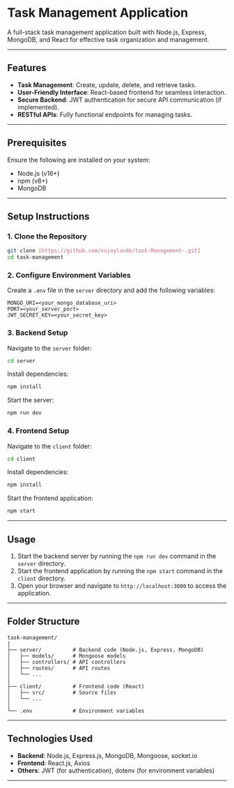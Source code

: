 # Task Management Application

A full-stack task management application built with Node.js, Express, MongoDB, and React for effective task organization and management.

---

## Features

- **Task Management**: Create, update, delete, and retrieve tasks.
- **User-Friendly Interface**: React-based frontend for seamless interaction.
- **Secure Backend**: JWT authentication for secure API communication (if implemented).
- **RESTful APIs**: Fully functional endpoints for managing tasks.

---

## Prerequisites

Ensure the following are installed on your system:

- Node.js (v16+)
- npm (v8+)
- MongoDB

---

## Setup Instructions

### 1. Clone the Repository
```bash
git clone [https://github.com/sujaylande/task-Management-.git]
cd task-management
```

### 2. Configure Environment Variables
Create a `.env` file in the `server` directory and add the following variables:
```env
MONGO_URI=<your_mongo_database_uri>
PORT=<your_server_port>
JWT_SECRET_KEY=<your_secret_key>
```

### 3. Backend Setup
Navigate to the `server` folder:
```bash
cd server
```
Install dependencies:
```bash
npm install
```
Start the server:
```bash
npm run dev
```

### 4. Frontend Setup
Navigate to the `client` folder:
```bash
cd client
```
Install dependencies:
```bash
npm install
```
Start the frontend application:
```bash
npm start
```

---

## Usage

1. Start the backend server by running the `npm run dev` command in the `server` directory.
2. Start the frontend application by running the `npm start` command in the `client` directory.
3. Open your browser and navigate to `http://localhost:3000` to access the application.

---

## Folder Structure

```
task-management/
|
├── server/          # Backend code (Node.js, Express, MongoDB)
│   ├── models/      # Mongoose models
│   ├── controllers/ # API controllers
│   ├── routes/      # API routes
│   └── ...
│
├── client/          # Frontend code (React)
│   ├── src/         # Source files
│   └── ...
│
└── .env             # Environment variables
```

---

## Technologies Used

- **Backend**: Node.js, Express.js, MongoDB, Mongoose, socket.io
- **Frontend**: React.js, Axios
- **Others**: JWT (for authentication), dotenv (for environment variables)

---
